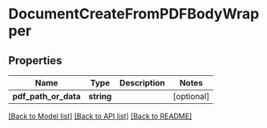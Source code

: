 # DocumentCreateFromPDFBodyWrapper

## Properties
Name | Type | Description | Notes
------------ | ------------- | ------------- | -------------
**pdf_path_or_data** | **string** |  | [optional] 

[[Back to Model list]](../README.md#documentation-for-models) [[Back to API list]](../README.md#documentation-for-api-endpoints) [[Back to README]](../README.md)


